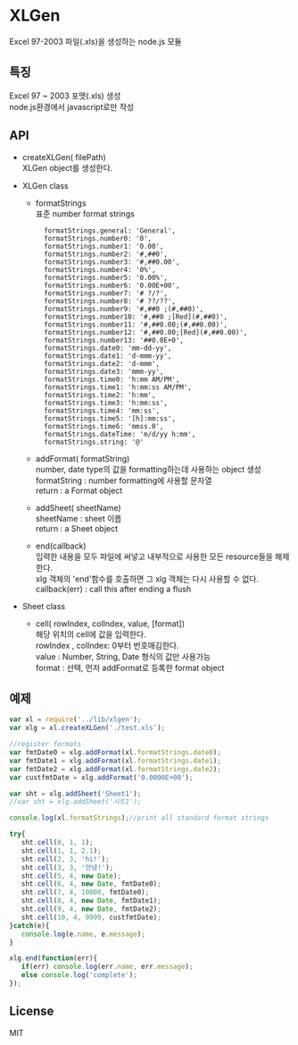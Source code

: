 # XLGen
Excel 97-2003 파일(.xls)을 생성하는 node.js 모듈

## 특징

  Excel 97 ~ 2003 포맷(.xls) 생성  
  node.js환경에서 javascript로만 작성  

## API
  * createXLGen( filePath)  
      XLGen object를 생성한다.
        
  * XLGen class
    
    * formatStrings  
      표준 number format strings  
            
            formatStrings.general: 'General',
            formatStrings.number0: '0',
            formatStrings.number1: '0.00',
            formatStrings.number2: '#,##0',
            formatStrings.number3: '#,##0.00',
            formatStrings.number4: '0%',
            formatStrings.number5: '0.00%',
            formatStrings.number6: '0.00E+00',
            formatStrings.number7: '# ?/?',
            formatStrings.number8: '# ??/??',
            formatStrings.number9: '#,##0 ;(#,##0)',
            formatStrings.number10: '#,##0 ;[Red](#,##0)',
            formatStrings.number11: '#,##0.00;(#,##0.00)',
            formatStrings.number12: '#,##0.00;[Red](#,##0.00)',
            formatStrings.number13: '##0.0E+0',
            formatStrings.date0: 'mm-dd-yy',
            formatStrings.date1: 'd-mmm-yy',
            formatStrings.date2: 'd-mmm',
            formatStrings.date3: 'mmm-yy',
            formatStrings.time0: 'h:mm AM/PM',
            formatStrings.time1: 'h:mm:ss AM/PM',
            formatStrings.time2: 'h:mm',
            formatStrings.time3: 'h:mm:ss',
            formatStrings.time4: 'mm:ss',
            formatStrings.time5: '[h]:mm:ss',
            formatStrings.time6: 'mmss.0',
            formatStrings.dateTime: 'm/d/yy h:mm',
            formatStrings.string: '@'
  
    * addFormat( formatString)  
        number, date type의 값을 formatting하는데 사용하는 object 생성  
        formatString : number formatting에 사용할 문자열  
        return : a Format object  
            
    * addSheet( sheetName)  
        sheetName : sheet 이름  
        return : a Sheet object  
            
    * end(callback)  
        입력한 내용을 모두 파일에 써넣고 내부적으로 사용한 모든 resource들을 해제한다.  
        xlg 객체의 'end'함수를 호출하면 그 xlg 객체는 다시 사용할 수 없다.  
        callback(err) : call this after ending a flush  
            
  * Sheet class
    
    * cell( rowIndex, colIndex, value, [format])  
            해당 위치의 cell에 값을 입력한다.  
            rowIndex , colIndex: 0부터 번호매김한다.  
            value : Number, String, Date 형식의 값만 사용가능  
            format : 선택, 먼저 addFormat로 등록한 format object  
                
## 예제


```js
var xl = require('../lib/xlgen');
var xlg = xl.createXLGen('./test.xls');

//register formats
var fmtDate0 = xlg.addFormat(xl.formatStrings.date0);
var fmtDate1 = xlg.addFormat(xl.formatStrings.date1);
var fmtDate2 = xlg.addFormat(xl.formatStrings.date2);
var custfmtDate = xlg.addFormat('0.0000E+00');

var sht = xlg.addSheet('Sheet1');
//var sht = xlg.addSheet('시트1');

console.log(xl.formatStrings);//print all standard format strings

try{
   sht.cell(0, 1, 1);
   sht.cell(1, 1, 2.1);
   sht.cell(2, 3, 'hi!');
   sht.cell(3, 3, '안녕!');
   sht.cell(5, 4, new Date);
   sht.cell(6, 4, new Date, fmtDate0);
   sht.cell(7, 4, 10000, fmtDate0);
   sht.cell(8, 4, new Date, fmtDate1);
   sht.cell(9, 4, new Date, fmtDate2);
   sht.cell(10, 4, 9999, custfmtDate);
}catch(e){
   console.log(e.name, e.message);
}

xlg.end(function(err){
   if(err) console.log(err.name, err.message);
   else console.log('complete');
});
```


## License
MIT
